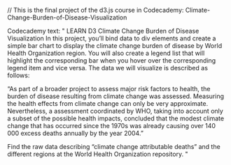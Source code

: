 // This is the final project of the d3.js course in Codecademy:  Climate-Change-Burden-of-Disease-Visualization

Codecademy text:
"
LEARN D3
Climate Change Burden of Disease Visualization
In this project, you’ll bind data to div elements and create a simple bar chart to display the climate change burden of disease by World Health Organization region. You will also create a legend list that will highlight the corresponding bar when you hover over the corresponding legend item and vice versa. The data we will visualize is described as follows:

“As part of a broader project to assess major risk factors to health, the burden of disease resulting from climate change was assessed. Measuring the health effects from climate change can only be very approximate. Nevertheless, a assessment coordinated by WHO, taking into account only a subset of the possible health impacts, concluded that the modest climate change that has occurred since the 1970s was already causing over 140 000 excess deaths annually by the year 2004.”  

Find the raw data describing “climate change attributable deaths” and the different regions at the World Health Organization repository.
"
